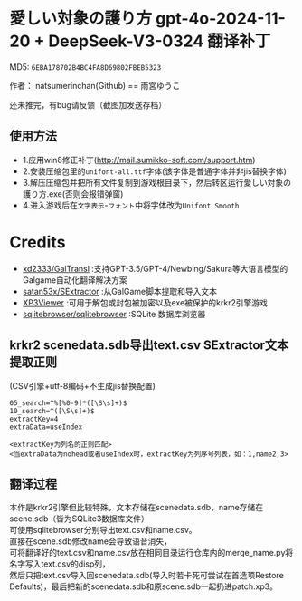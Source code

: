 # 愛しい対象の護り方 gpt-4o-2024-11-20 + DeepSeek-V3-0324 翻译补丁

MD5: `6EBA178702B4BC4FA8D69802FBEB5323`

作者： natsumerinchan(Github) == 雨宮ゆうこ

还未推完，有bug请反馈（截图加发送存档）

## 使用方法
- 1.应用win8修正补丁(http://mail.sumikko-soft.com/support.htm)
- 2.安装压缩包里的`unifont-all.ttf`字体(该字体是普通字体并非jis替换字体)
- 3.解压压缩包并把所有文件复制到游戏根目录下，然后转区运行愛しい対象の護り方.exe(否则会报错弹窗)
- 4.进入游戏后在`文字表示`-`フォント`中将字体改为`Unifont Smooth`

# Credits

- [xd2333/GalTransl](https://github.com/xd2333/GalTransl.git) :支持GPT-3.5/GPT-4/Newbing/Sakura等大语言模型的Galgame自动化翻译解决方案
- [satan53x/SExtractor](https://github.com/satan53x/SExtractor.git) :从GalGame脚本提取和导入文本
- [XP3Viewer](https://github.com/Inori/FuckGalEngine/blob/master/Krkr/XP3Viewer.rar) :可用于解包或封包被加密以及exe被保护的krkr2引擎游戏
- [sqlitebrowser/sqlitebrowser](https://github.com/sqlitebrowser/sqlitebrowser.git) :SQLite 数据库浏览器

## krkr2 scenedata.sdb导出text.csv SExtractor文本提取正则
(CSV引擎+utf-8编码+不生成jis替换配置)
```
05_search=^%[%0-9]*([\S\s]+)$
10_search=^([\S\s]+)$
extractKey=4
extraData=useIndex

<extractKey为列名的正则匹配>
<当extraData为nohead或者useIndex时，extractKey为列序号列表，如：1,name2,3>
```

## 翻译过程
本作是krkr2引擎但比较特殊，文本存储在scenedata.sdb，name存储在scene.sdb（皆为SQLite3数据库文件）<br>
可使用sqlitebrowser分别导出text.csv和name.csv。<br>
直接在scene.sdb修改name会导致语音消失，<br>
可将翻译好的text.csv和name.csv放在相同目录运行仓库内的merge_name.py将名字写入text.csv的disp列，<br>
然后只把text.csv导入回scenedata.sdb(导入时若卡死可尝试在首选项Restore Defaults)，最后把新的scenedata.sdb和原scene.sdb一起扔进patch.xp3。
